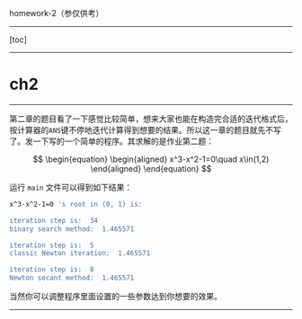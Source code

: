homework-2（参仅供考）

---

[toc]

---

# ch2

---

第二章的题目看了一下感觉比较简单，想来大家也能在构造完合适的迭代格式后，按计算器的`ANS`键不停地迭代计算得到想要的结果。所以这一章的题目就先不写了。发一下写的一个简单的程序。其求解的是作业第二题：

$$
\begin{equation}
  \begin{aligned}
    x^3-x^2-1=0\quad x\in(1,2)
  \end{aligned}
\end{equation}
$$

运行 `main` 文件可以得到如下结果：


```bash
x^3-x^2-1=0 's root in (0, 1) is:

iteration step is:  34
binary search method:  1.465571

iteration step is:  5
classic Newton iteration:  1.465571

iteration step is:  8
Newton secant method:  1.465571
```

当然你可以调整程序里面设置的一些参数达到你想要的效果。

---